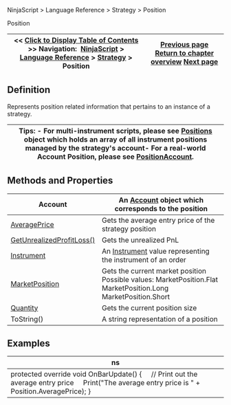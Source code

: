 ﻿
NinjaScript \> Language Reference \> Strategy \> Position

Position

| \<\< [Click to Display Table of Contents](position.md) \>\> **Navigation:**     [NinjaScript](ninjascript.md) \> [Language Reference](language_reference_wip.md) \> [Strategy](strategy.md) \> Position | [Previous page](strategy_plots.md) [Return to chapter overview](strategy.md) [Next page](position_averageprice.md) |
| --- | --- |
## Definition
Represents position related information that pertains to an instance of a strategy.   
 

| Tips: - For multi\-instrument scripts, please see [Positions](positions.md) object which holds an array of all instrument positions managed by the strategy's account- For a real\-world Account Position, please see [PositionAccount](positionaccount.md). |
| --- |

## Methods and Properties

| Account | An [Account](account_class.md) object which corresponds to the position |
| --- | --- |
| [AveragePrice](position_averageprice.md) | Gets the average entry price of the strategy position |
| [GetUnrealizedProfitLoss()](position_getunrealizedprofitloss.md) | Gets the unrealized PnL |
| [Instrument](position_instrument.md) | An [Instrument](instrument.md) value representing the instrument of an order |
| [MarketPosition](position_marketposition.md) | Gets the current market position   Possible values: MarketPosition.Flat MarketPosition.Long MarketPosition.Short |
| [Quantity](position_quantity.md) | Gets the current position size |
| ToString() | A string representation of a position |

## Examples

| ns |
| --- |
| protected override void OnBarUpdate() {      // Print out the average entry price      Print("The average entry price is " \+ Position.AveragePrice); } |

